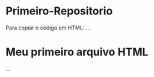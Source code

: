 # Primeiro-Repositorio

Para copiar o codigo em HTML:
...
<html>
 <h1>Meu primeiro arquivo HTML</h1>
</html>
...
